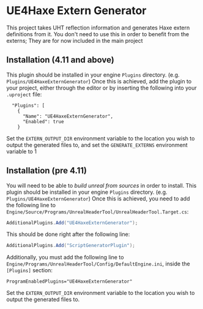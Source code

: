 # UE4Haxe Extern Generator

This project takes UHT reflection information and generates Haxe extern definitions from it.
You don't need to use this in order to benefit from the externs; They are for now included in the main
project


## Installation (4.11 and above)

This plugin should be installed in your engine `Plugins` directory. (e.g. `Plugins/UE4HaxeExternGenerator`)
Once this is achieved, add the plugin to your project, either through the editor or by inserting the following into your `.uproject` file:

```
  "Plugins": [
    {
      "Name": "UE4HaxeExternGenerator",
      "Enabled": true
    }
```

Set the `EXTERN_OUTPUT_DIR` environment variable to the location you wish to output the generated files to, and set the `GENERATE_EXTERNS` environment variable to 1

## Installation (pre 4.11)

You will need to be able to *build unreal from sources* in order to install.
This plugin should be installed in your engine `Plugins` directory. (e.g. `Plugins/UE4HaxeExternGenerator`)
Once this is achieved, you need to add the following line to `Engine/Source/Programs/UnrealHeaderTool/UnrealHeaderTool.Target.cs`:

```c#
AdditionalPlugins.Add("UE4HaxeExternGenerator");
```

This should be done right after the following line:

```c#
AdditionalPlugins.Add("ScriptGeneratorPlugin");
```

Additionally, you must add the following line to `Engine/Programs/UnrealHeaderTool/Config/DefaultEngine.ini`, inside the `[Plugins]` section:

```
ProgramEnabledPlugins="UE4HaxeExternGenerator"
```

Set the `EXTERN_OUTPUT_DIR` environment variable to the location you wish to output the generated files to.
